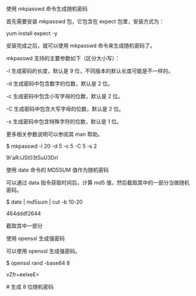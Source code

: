 使用 mkpasswd 命令生成随机密码

首先需要安装 mkpasswd 包，它包含在 expect 包里，安装方式为：

yum install expect -y

安装完成之后，就可以使用 mkpasswd 命令来生成随机密码了。

mkpasswd 支持的主要参数如下（区分大小写）：

\-l 生成密码的长度，默认是 9 位，不同版本的默认长度可能是不一样的。

\-d 生成密码中包含数字的位数，默认是 2 位。

\-c 生成密码中包含小写字母的位数，默认是 2 位。

\-C 生成密码中包含大写字母的位数，默认是 2 位。

\-s 生成密码中包含特殊字符的位数，默认是 1 位。

更多相关参数说明可以参阅其 man 帮助。

\$ mkpasswd -l 20 -d 5 -c 5 -C 5 -s 2

9i'aR:iJSt03t5uU3Drl

使用 date 命令的 MD5SUM 值作为随机密码

可以通过 data 指令获取时间后，计算 md5 值，然后截取其中的一部分当做随机密码。

\$ date \| md5sum \| cut -b 10-20

464dddf2644

截取其中一部分

使用 openssl 生成强密码

可以使用 openssl 生成强密码。

\$ openssl rand -base64 8

vZfr+eeIxeE=

\# 生成 8 位随机密码
